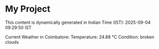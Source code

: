 # My Project

This content is dynamically generated in Indian Time (IST): 2025-09-04 09:29:50 IST


Current Weather in Coimbatore:
Temperature: 24.88 °C
Condition: broken clouds
